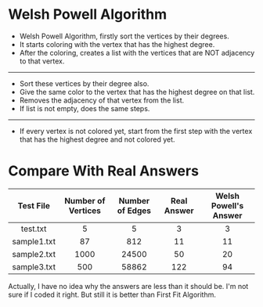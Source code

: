 # Welsh Powell Algorithm

* Welsh Powell Algorithm, firstly sort the vertices by their degrees.
* It starts coloring with the vertex that has the highest degree.
* After the coloring, creates a list with the vertices that are NOT adjacency to that vertex.
<hr/>

* Sort these vertices by their degree also.
* Give the same color to the vertex that has the highest degree on that list.
* Removes the adjacency of that vertex from the list.
* If list is not empty, does the same steps.
<hr/>

* If every vertex is not colored yet, start from the first step with the vertex that has the highest degree and not colored yet.


# Compare With Real Answers

|  Test File  | Number of Vertices | Number of Edges | Real Answer | Welsh Powell's Answer |
|:-----------:|:------------------:|:---------------:|:-----------:|:---------------------:|
|  test.txt   |         5          |        5        |      3      |           3           |
| sample1.txt |         87         |       812       |     11      |          11           |
| sample2.txt |        1000        |      24500      |     50      |          20           |
| sample3.txt |        500         |      58862      |     122     |          94           |


Actually, I have no idea why the answers are less than it should be. I'm not sure if I coded it right. But still it is better than First Fit Algorithm.